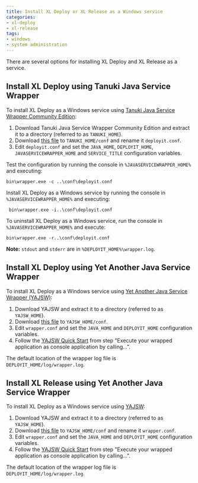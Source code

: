 ```yaml
---
title: Install XL Deploy or XL Release as a Windows service
categories:
- xl-deploy
- xl-release
tags:
- windows
- system administration
---
```


There are several options for installing XL Deploy and XL Release as a service.

## Install XL Deploy using Tanuki Java Service Wrapper

To install XL Deploy as a Windows service using [Tanuki Java Service Wrapper Community Edition](http://wrapper.tanukisoftware.com/doc/english/download.jsp):

1. Download Tanuki Java Service Wrapper Community Edition and extract it to a directory (referred to as `TANUKI_HOME`).
1. Download [this file](/sample-scripts/install-xl-deploy-as-a-windows-service/deployit.conf) to `TANUKI_HOME/conf` and rename it `deployit.conf`.
1. Edit `deployit.conf` and set the `JAVA_HOME`, `DEPLOYIT_HOME`, `JAVASERVICEWRAPPER_HOME` and `SERVICE_TITLE` configuration variables.

Test the configuration by running the console in `%JAVASERVICEWRAPPER_HOME%` and executing:

    bin\wrapper.exe -c ..\conf\deployit.conf

Install XL Deploy as a Windows service by running the console in `%JAVASERVICEWRAPPER_HOME%` and executing:

     bin\wrapper.exe -i..\conf\deployit.conf

To uninstall XL Deploy as a Windows service, run the console in `%JAVASERVICEWRAPPER_HOME%` and execute:

    bin\wrapper.exe -r..\conf\deployit.conf

**Note:** `stdout` and `stderr` are in `%DEPLOYIT_HOME%\wrapper.log`.

## Install XL Deploy using Yet Another Java Service Wrapper

To install XL Deploy as a Windows service using [Yet Another Java Service Wrapper (YAJSW)](http://yajsw.sourceforge.net/):

1. Download YAJSW and extract it to a directory (referred to as `YAJSW_HOME`).
1. Download [this file](/sample-scripts/install-xl-deploy-as-a-windows-service/wrapper.conf) to `YAJSW_HOME/conf`.
1. Edit `wrapper.conf` and set the `JAVA_HOME` and `DEPLOYIT_HOME` configuration variables.
1. Follow the [YAJSW Quick Start](http://yajsw.sourceforge.net/#mozTocId212903) from step "Execute your wrapped application as console application by calling...".

The default location of the wrapper log file is `DEPLOYIT_HOME/log/wrapper.log`.

## Install XL Release using Yet Another Java Service Wrapper

To install XL Deploy as a Windows service using [YAJSW](http://yajsw.sourceforge.net/):

1. Download YAJSW and extract it to a directory (referred to as `YAJSW_HOME`).
1. Download [this file](/sample-scripts/install-xl-deploy-as-a-windows-service/wrapper-yajsw-xlr.conf) to `YAJSW_HOME/conf` and rename it `wrapper.conf`.
1. Edit `wrapper.conf` and set the `JAVA_HOME` and `DEPLOYIT_HOME` configuration variables.
1. Follow the [YAJSW Quick Start](http://yajsw.sourceforge.net/#mozTocId212903) from step "Execute your wrapped application as console application by calling...".

The default location of the wrapper log file is `DEPLOYIT_HOME/log/wrapper.log`.

